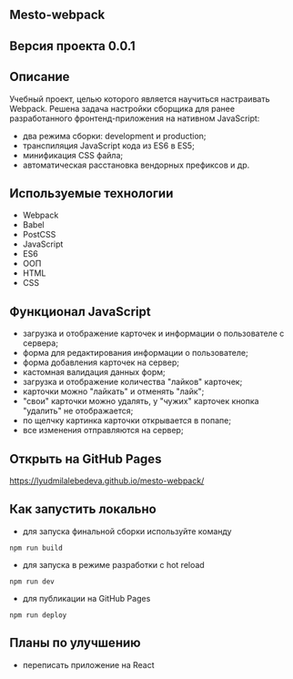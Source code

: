 ## Mesto-webpack 
## Версия проекта 0.0.1

## Описание
Учебный проект, целью которого является научиться настраивать Webpack. Решена задача настройки сборщика для ранее разработанного фронтенд-приложения на нативном JavaScript:
- два режима сборки: development и production;
- транспиляция JavaScript кода из ES6 в ES5;
- минификация CSS файла;
- автоматическая расстановка вендорных префиксов
и др.

## Используемые технологии
- Webpack
- Babel
- PostCSS
- JavaScript
- ES6
- ООП
- HTML
- CSS

## Функционал JavaScript
- загрузка и отображение карточек и информации о пользователе с сервера;
- форма для редактирования информации о пользователе;
- форма добавления карточек на сервер;
- кастомная валидация данных форм;
- загрузка и отображение количества "лайков" карточек;
- карточки можно "лайкать" и отменять "лайк";
- "свои" карточки можно удалять, у "чужих" карточек кнопка "удалить" не отображается;
- по щелчку картинка карточки открывается в попапе;
- все изменения отправляются на сервер;

## Открыть на GitHub Pages
https://lyudmilalebedeva.github.io/mesto-webpack/

## Как запустить локально
- для запуска финальной сборки используйте команду 
```
npm run build
```
- для запуска в режиме разработки с hot reload 
```
npm run dev
```
- для публикации на GitHub Pages
```
npm run deploy
```
## Планы по улучшению
- переписать приложение на React
